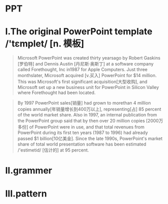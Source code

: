 # PPT
# I.The original PowerPoint template /'tɛmplet/ [n. 模板]
> Microsoft PowerPoint was created thirty yearsago by Robert Gaskins [罗伯特] and Dennis Austin [丹尼斯·奥斯丁] at a software company called Forethought, Inc in1987 for Apple Computers. Just three monthslater, Microsoft acquired [v.买入] PowerPoint for $14 million. This was Microsoft's first significant acquisition[大型收购], and Microsoft set up a new business unit for PowerPoint in Silicon Valley where Forethought had been located.

> By 1997 PowerPoint sales[销量] had grown to morethan 4 million copies annually[年销量增长到400万以上], representing[占] 85 percent of the world market share. Also in 1997, an internal publication from the PowerPoint group said that by then over 20 million copies [2000万多份] of PowerPoint were in use, and that total revenues from PowerPoint during its first ten years (1987 to 1996) had already passed $1 billion[10亿美金]. Since the late 1990s, PowerPoint's market share of total world presentation software has been estimated /'estimetid/ [估计的] at 95 percent.

# II.grammer






# III.pattern














